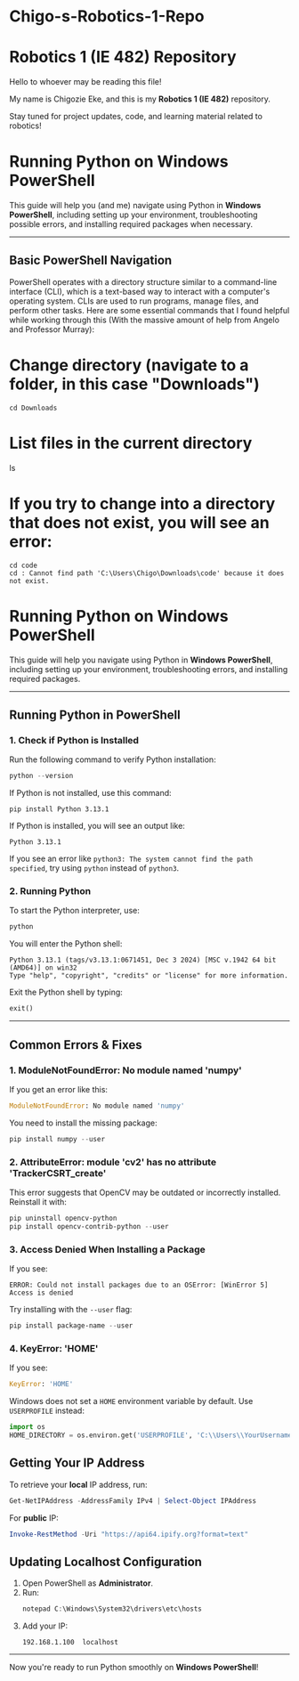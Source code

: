 # Chigo-s-Robotics-1-Repo
# Robotics 1 (IE 482) Repository

Hello to whoever may be reading this file!  

My name is Chigozie Eke, and this is my **Robotics 1 (IE 482)** repository.   

Stay tuned for project updates, code, and learning material related to robotics!  

# Running Python on Windows PowerShell

This guide will help you (and me) navigate using Python in **Windows PowerShell**, including setting up your environment, troubleshooting possible errors, and installing required packages when necessary.

---

##  **Basic PowerShell Navigation**
PowerShell operates with a directory structure similar to a command-line interface (CLI), which is a text-based way to interact with a computer's operating system. CLIs are used to run programs, manage files, and perform other tasks. Here are some essential commands that I found helpful while working through this (With the massive amount of help from Angelo and Professor Murray):

# Change directory (navigate to a folder, in this case "Downloads")
```
cd Downloads
```
# List files in the current directory
ls

# If you try to change into a directory that does not exist, you will see an error:
```
cd code
cd : Cannot find path 'C:\Users\Chigo\Downloads\code' because it does not exist.
```

# Running Python on Windows PowerShell

This guide will help you navigate using Python in **Windows PowerShell**, including setting up your environment, troubleshooting errors, and installing required packages.

---

## **Running Python in PowerShell**
### **1. Check if Python is Installed**
Run the following command to verify Python installation:

```powershell
python --version
```
If Python is not installed, use this command:
```
pip install Python 3.13.1
```

If Python is installed, you will see an output like:
```
Python 3.13.1
```

If you see an error like `python3: The system cannot find the path specified`, try using `python` instead of `python3`.

### **2. Running Python**
To start the Python interpreter, use:

```powershell
python
```

You will enter the Python shell:
```
Python 3.13.1 (tags/v3.13.1:0671451, Dec 3 2024) [MSC v.1942 64 bit (AMD64)] on win32
Type "help", "copyright", "credits" or "license" for more information.
```
Exit the Python shell by typing:
```python
exit()
```

---

##  **Common Errors & Fixes**
### **1. ModuleNotFoundError: No module named 'numpy'**
If you get an error like this:
```python
ModuleNotFoundError: No module named 'numpy'
```
You need to install the missing package:
```powershell
pip install numpy --user
```

### **2. AttributeError: module 'cv2' has no attribute 'TrackerCSRT_create'**
This error suggests that OpenCV may be outdated or incorrectly installed. Reinstall it with:

```powershell
pip uninstall opencv-python
pip install opencv-contrib-python --user
```

### **3. Access Denied When Installing a Package**
If you see:
```
ERROR: Could not install packages due to an OSError: [WinError 5] Access is denied
```
Try installing with the `--user` flag:

```powershell
pip install package-name --user
```

### **4. KeyError: 'HOME'**
If you see:
```python
KeyError: 'HOME'
```
Windows does not set a `HOME` environment variable by default. Use `USERPROFILE` instead:

```python
import os
HOME_DIRECTORY = os.environ.get('USERPROFILE', 'C:\\Users\\YourUsername')
```

##  **Getting Your IP Address**
To retrieve your **local** IP address, run:
```powershell
Get-NetIPAddress -AddressFamily IPv4 | Select-Object IPAddress
```

For **public** IP:
```powershell
Invoke-RestMethod -Uri "https://api64.ipify.org?format=text"
```

##  **Updating Localhost Configuration**
1. Open PowerShell as **Administrator**.
2. Run:
   ```powershell
   notepad C:\Windows\System32\drivers\etc\hosts
   ```
3. Add your IP:
   ```
   192.168.1.100  localhost
   ```
---

Now you're ready to run Python smoothly on **Windows PowerShell**! 

